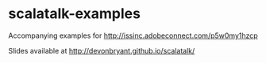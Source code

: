scalatalk-examples
==================

Accompanying examples for http://issinc.adobeconnect.com/p5w0my1hzcp

Slides available at http://devonbryant.github.io/scalatalk/
